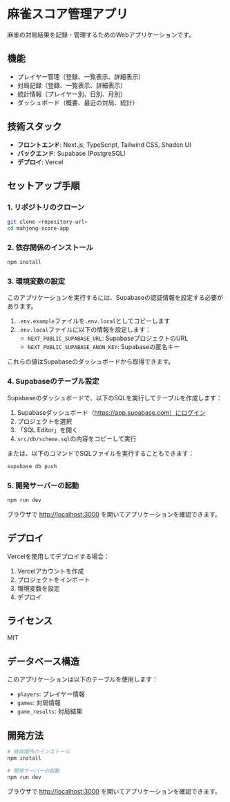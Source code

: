 # 麻雀スコア管理アプリ

麻雀の対局結果を記録・管理するためのWebアプリケーションです。

## 機能

- プレイヤー管理（登録、一覧表示、詳細表示）
- 対局記録（登録、一覧表示、詳細表示）
- 統計情報（プレイヤー別、日別、月別）
- ダッシュボード（概要、最近の対局、統計）

## 技術スタック

- **フロントエンド**: Next.js, TypeScript, Tailwind CSS, Shadcn UI
- **バックエンド**: Supabase (PostgreSQL)
- **デプロイ**: Vercel

## セットアップ手順

### 1. リポジトリのクローン

```bash
git clone <repository-url>
cd mahjong-score-app
```

### 2. 依存関係のインストール

```bash
npm install
```

### 3. 環境変数の設定

このアプリケーションを実行するには、Supabaseの認証情報を設定する必要があります。

1. `.env.example`ファイルを`.env.local`としてコピーします
2. `.env.local`ファイルに以下の情報を設定します：
   - `NEXT_PUBLIC_SUPABASE_URL`: SupabaseプロジェクトのURL
   - `NEXT_PUBLIC_SUPABASE_ANON_KEY`: Supabaseの匿名キー

これらの値はSupabaseのダッシュボードから取得できます。

### 4. Supabaseのテーブル設定

Supabaseのダッシュボードで、以下のSQLを実行してテーブルを作成します：

1. Supabaseダッシュボード（https://app.supabase.com）にログイン
2. プロジェクトを選択
3. 「SQL Editor」を開く
4. `src/db/schema.sql`の内容をコピーして実行

または、以下のコマンドでSQLファイルを実行することもできます：

```bash
supabase db push
```

### 5. 開発サーバーの起動

```bash
npm run dev
```

ブラウザで [http://localhost:3000](http://localhost:3000) を開いてアプリケーションを確認できます。

## デプロイ

Vercelを使用してデプロイする場合：

1. Vercelアカウントを作成
2. プロジェクトをインポート
3. 環境変数を設定
4. デプロイ

## ライセンス

MIT

## データベース構造

このアプリケーションは以下のテーブルを使用します：

- `players`: プレイヤー情報
- `games`: 対局情報
- `game_results`: 対局結果

## 開発方法

```bash
# 依存関係のインストール
npm install

# 開発サーバーの起動
npm run dev
```

ブラウザで [http://localhost:3000](http://localhost:3000) を開いてアプリケーションを確認できます。
